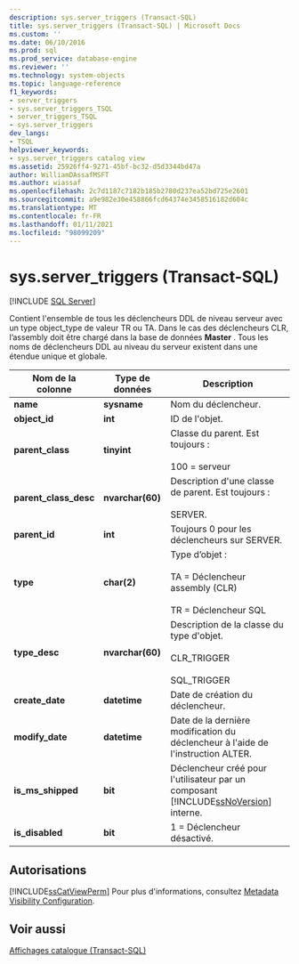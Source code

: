 ```yaml
---
description: sys.server_triggers (Transact-SQL)
title: sys.server_triggers (Transact-SQL) | Microsoft Docs
ms.custom: ''
ms.date: 06/10/2016
ms.prod: sql
ms.prod_service: database-engine
ms.reviewer: ''
ms.technology: system-objects
ms.topic: language-reference
f1_keywords:
- server_triggers
- sys.server_triggers_TSQL
- server_triggers_TSQL
- sys.server_triggers
dev_langs:
- TSQL
helpviewer_keywords:
- sys.server_triggers catalog view
ms.assetid: 25926ff4-9271-45bf-bc32-d5d3344bd47a
author: WilliamDAssafMSFT
ms.author: wiassaf
ms.openlocfilehash: 2c7d1187c7182b185b2780d237ea52bd725e2601
ms.sourcegitcommit: a9e982e30e458866fcd64374e3458516182d604c
ms.translationtype: MT
ms.contentlocale: fr-FR
ms.lasthandoff: 01/11/2021
ms.locfileid: "98099209"
---
```

# <a name="sysserver_triggers-transact-sql"></a>sys.server_triggers (Transact-SQL)
[!INCLUDE [SQL Server](../../includes/applies-to-version/sqlserver.md)]

  Contient l'ensemble de tous les déclencheurs DDL de niveau serveur avec un type object_type de valeur TR ou TA. Dans le cas des déclencheurs CLR, l’assembly doit être chargé dans la base de données **Master** . Tous les noms de déclencheurs DDL au niveau du serveur existent dans une étendue unique et globale.  
  
|Nom de la colonne|Type de données|Description|  
|-----------------|---------------|-----------------|  
|**name**|**sysname**|Nom du déclencheur.|  
|**object_id**|**int**|ID de l'objet.|  
|**parent_class**|**tinyint**|Classe du parent. Est toujours :<br /><br /> 100 = serveur|  
|**parent_class_desc**|**nvarchar(60)**|Description d'une classe de parent. Est toujours :<br /><br /> SERVER.|  
|**parent_id**|**int**|Toujours 0 pour les déclencheurs sur SERVER.|  
|**type**|**char(2)**|Type d’objet :<br /><br /> TA = Déclencheur assembly (CLR)<br /><br /> TR = Déclencheur SQL|  
|**type_desc**|**nvarchar(60)**|Description de la classe du type d'objet.<br /><br /> CLR_TRIGGER<br /><br /> SQL_TRIGGER|  
|**create_date**|**datetime**|Date de création du déclencheur.|  
|**modify_date**|**datetime**|Date de la dernière modification du déclencheur à l'aide de l'instruction ALTER.|  
|**is_ms_shipped**|**bit**|Déclencheur créé pour l'utilisateur par un composant [!INCLUDE[ssNoVersion](../../includes/ssnoversion-md.md)] interne.|  
|**is_disabled**|**bit**|1 = Déclencheur désactivé.|  
  
## <a name="permissions"></a>Autorisations  
 [!INCLUDE[ssCatViewPerm](../../includes/sscatviewperm-md.md)] Pour plus d'informations, consultez [Metadata Visibility Configuration](../../relational-databases/security/metadata-visibility-configuration.md).  
  
## <a name="see-also"></a>Voir aussi  
 [Affichages catalogue &#40;Transact-SQL&#41;](../../relational-databases/system-catalog-views/catalog-views-transact-sql.md)  
  
  
